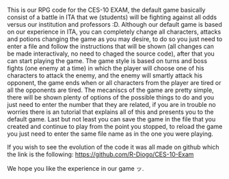 This is our RPG code for the CES-10 EXAM, the default game basically consist of a battle in ITA that we (students) will be fighting against all odds versus our institution and professors :D.
Although our default game is based on our experience in ITA, you can completely change all characters, attacks and potions changing the game as you may desire, to do so you just need to enter a file and follow the instructions that will be shown (all changes can be made interactivaly, no need to chaged the source code), after that you can start playing the game.
The game style is based on turns and boss fights (one enemy at a time) in which the player will choose one of his characters to attack the enemy, and the enemy will smartly attack his opponent, the game ends when or all characters from the player are tired or all the opponents are tired. The mecaniscs of the game are pretty simple, there will be shown plenty of options of the possible things to do and you just need to enter the number that they are related, if you are in trouble no worries there is an tutorial that explains all of this and presents you to the default game.
Last but not least you can save the game in the file that you created and continue to play from the point you stopped, to reload the game you just need to enter the same file name as in the one you were playing.

If you wish to see the evolution of the code it was all made on github which the link is the following: https://github.com/R-Diogo/CES-10-Exam

We hope you like the experience in our game ッ.